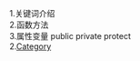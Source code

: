1.关键词介绍  
2.函数方法  
3.属性变量 public private protect  
2.[Category](https://developer.apple.com/library/ios/documentation/General/Conceptual/DevPedia-CocoaCore/Category.html)  
